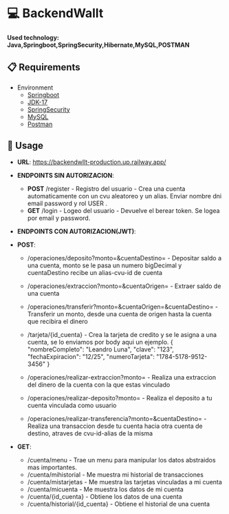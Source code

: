 # 💻 BackendWallt

#### Used technology: Java,Springboot,SpringSecurity,Hibernate,MySQL,POSTMAN

## 📋 Requirements
- Environment 
  - [Springboot](https://spring.io/projects/spring-boot)
  - [JDK-17](https://www.oracle.com/java/technologies/javase/jdk17-archive-downloads.html)
  - [SpringSecurity](https://spring.io/projects/spring-security)
  - [MySQL](https://www.mysql.com/)
  - [Postman](https://www.postman.com/product/rest-client/)




## 🔧 Usage


* **URL**: https://backendwllt-production.up.railway.app/
* **ENDPOINTS SIN AUTORIZACION**:
     - **POST** /register                 -          Registro del usuario - Crea una cuenta automaticamente con un cvu aleatoreo y un alias. Enviar nombre dni email password y rol USER . 
     - **GET** /login                    -          Logeo del usuario    - Devuelve el berear token. Se logea por email y password. 
* **ENDPOINTS CON AUTORIZACION(JWT)**:
* **POST**:
  - /operaciones/deposito?monto=&cuentaDestino=         -     Depositar saldo a una cuenta, monto se le pasa un numero bigDecimal y cuentaDestino recibe un alias-cvu-id de cuenta
  - /operaciones/extraccion?monto=&cuentaOrigen=         -     Extraer saldo de una cuenta
  - /operaciones/transferir?monto=&cuentaOrigen=&cuentaDestino=          -      Transferir un monto, desde una cuenta de origen hasta la cuenta que recibira el dinero
  - /tarjeta/{id_cuenta}                            -      Crea la tarjeta de credito y se le asigna a una cuenta, se lo enviamos por body aqui un ejemplo.
  {
  "nombreCompleto": "Leandro Luna",
  "clave": "123",
  "fechaExpiracion": "12/25",
  "numeroTarjeta": "1784-5178-9512-3456"
}

  - /operaciones/realizar-extraccion?monto=            -             Realiza una extraccion del dinero de la cuenta con la que estas vinculado
  - /operaciones/realizar-deposito?monto=              -             Realiza el deposito a tu cuenta vinculada como usuario
  - /operaciones/realizar-transferencia?monto=&cuentaDestino=          -        Realiza una transaccion desde tu cuenta hacia otra cuenta de destino, atraves de cvu-id-alias de la misma

 
* **GET**:
  - /cuenta/menu                         -        Trae un menu para manipular los datos abstraidos mas importantes.
  - /cuenta/mihistorial                   -           Me muestra mi historial de transacciones
  - /cuenta/mistarjetas                   -         Me muestra las tarjetas vinculadas a mi cuenta
  - /cuenta/micuenta                      -            Me muestra los datos de mi cuenta
  - /cuenta/{id_cuenta}                    -           Obtiene los datos de una cuenta
  - /cuenta/historial/{id_cuenta}         -            Obtiene el historial de una cuenta
